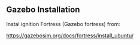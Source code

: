 ## Gazebo Installation



Instal ignition Fortress (Gazebo fortress) from:

https://gazebosim.org/docs/fortress/install_ubuntu/
